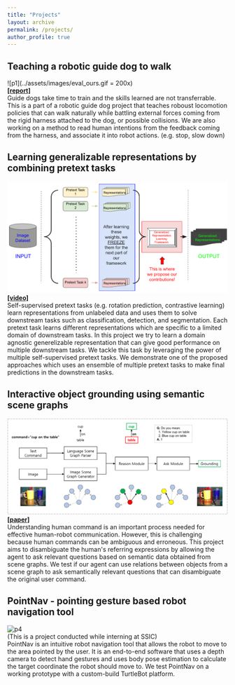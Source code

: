 ```yaml
---
title: "Projects"
layout: archive
permalink: /projects/
author_profile: true
---
```


## Teaching a robotic guide dog to walk 
![p1](../assets/images/eval_ours.gif = 200x)  
__[[report]](https://drive.google.com/file/d/1SOTqZE1FKn_cMCLk0z0W3LTs_vG2VwrT/view?usp=sharing)__  
Guide dogs take time to train and the skills learned are not transferrable. This is a part of a robotic guide dog project that teaches roboust locomotion policies that can walk naturally while battling external forces coming from the rigid harness attached to the dog, or possible collisions. We are also working on a method to read human intentions from the feedback coming from the harness, and associate it into robot actions. (e.g. stop, slow down)

## Learning generalizable representations by combining pretext tasks
![p2](../assets/images/p2_model.png)
__[[video]](https://youtu.be/HOde50FdKD8)__  
Self-supervised pretext tasks (e.g. rotation prediction, contrastive learning) learn representations from unlabeled data and uses them to solve downstream tasks such as classification, detection, and segmentation. Each pretext task learns different representations which are specific to a limited domain of downstream tasks. In this project we try to learn a domain agnostic generelizable representation that can give good performance on multiple downstream tasks. We tackle this task by leveraging the power of multiple self-supervised pretext tasks. We demonstrate one of the proposed approaches which uses an ensemble of multiple pretext tasks to make final predictions in the downstream tasks. 

## Interactive object grounding using semantic scene graphs
![p3](../assets/images/model_structure.png)
__[[paper]](https://arxiv.org/abs/2201.01901)__  
Understanding human command is an important process needed for effective human-robot communication. However, this is challenging because human commands can be ambiguous and erroneous. This project aims to disambiguate the human's referring expressions by allowing the agent to ask relevant questions based on semantic data obtained from scene graphs. We test if our agent can use relations between objects from a scene graph to ask semantically relevant questions that can disambiguate the original user command.

## PointNav - pointing gesture based robot navigation tool
![p4](../assets/images/pointnav.gif)  
(This is a project conducted while interning at SSIC)  
PointNav is an intuitive robot navigation tool that allows the robot to move to the area pointed by the user. It is an end-to-end software that uses a depth camera to detect hand gestures and uses body pose estimation to calculate the target coordinate the robot should move to. We test PointNav on a working prototype with a custom-build TurtleBot platform. 